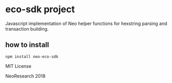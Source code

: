 # eco-sdk project

Javascript implementation of Neo helper functions for hexstring parsing and
transaction building.

## how to install
`npm install neo-eco-sdk`

MIT License

NeoResearch 2018
